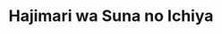 --- 
title: "Hajimari wa Suna no Ichiya"
publishdate: "2019-10-2T16:48:46+02:00"
src: "https://365manga.net/manga/hajimari-wa-suna-no-ichiya"
image: "https://data.365manga.net/images/thumbnails/1427-hajimari-wa-suna-no-ichiya.jpg"
description: "American party planner Kate meets a beautiful young man at an oasis in the desert country of Zad."
---